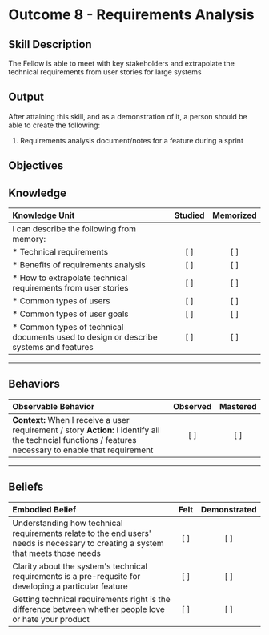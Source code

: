 # Outcome 8 - Requirements Analysis

**Skill Description**
----------
The Fellow is able to meet with key stakeholders and extrapolate the technical requirements from user stories for large systems

**Output**
----------
After attaining this skill, and as a demonstration of it, a person should be able to create the following:

1. Requirements analysis document/notes for a feature during a sprint


**Objectives**
----------
## **Knowledge**


| Knowledge Unit   |      Studied      | Memorized |
|:-------------|:------------------:|:--------:|
| I can describe the following from memory: | | |
| * Technical requirements | [ ] | [ ]  |
| * Benefits of requirements analysis     | [ ] | [ ]  |
| * How to extrapolate technical requirements from user stories     | [ ] | [ ]  |
| * Common types of users     | [ ] | [ ]  |
| * Common types of user goals     | [ ] | [ ]  |
| * Common types of technical documents used to design or describe systems and features     | [ ] | [ ]  |
 



----------


## **Behaviors**

| Observable Behavior   |      Observed      | Mastered |
|:-------------|:------------------:|:--------:|
| **Context:** When I receive a user requirement / story **Action:** I identify all the techncial functions / features necessary to enable that requirement | [ ] | [ ]  |



----------


## **Beliefs**


| Embodied Belief   |      Felt      | Demonstrated |
|:-------------|:------------------:|:--------:|
| Understanding how technical requirements relate to the end users' needs is necessary to creating a system that meets those needs | [ ] | [ ]  |
| Clarity about the system's technical requirements is a pre-requsite for developing a particular feature  | [ ] | [ ]  |
| Getting technical requirements right is the difference between whether people love or hate your product  | [ ] | [ ]  |





